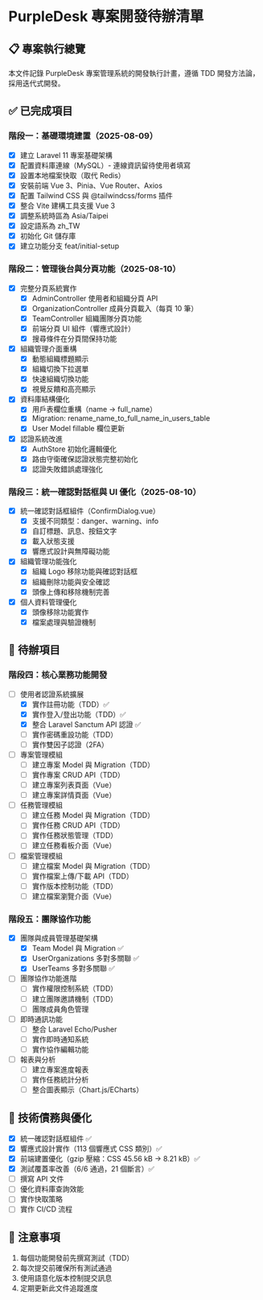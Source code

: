 # PurpleDesk 專案開發待辦清單

## 📋 專案執行總覽

本文件記錄 PurpleDesk 專案管理系統的開發執行計畫，遵循 TDD 開發方法論，採用迭代式開發。

## ✅ 已完成項目

### 階段一：基礎環境建置（2025-08-09）
- [x] 建立 Laravel 11 專案基礎架構
- [x] 配置資料庫連線（MySQL）- 連線資訊留待使用者填寫
- [x] 設置本地檔案快取（取代 Redis）
- [x] 安裝前端 Vue 3、Pinia、Vue Router、Axios
- [x] 配置 Tailwind CSS 與 @tailwindcss/forms 插件
- [x] 整合 Vite 建構工具支援 Vue 3
- [x] 調整系統時區為 Asia/Taipei
- [x] 設定語系為 zh_TW
- [x] 初始化 Git 儲存庫
- [x] 建立功能分支 feat/initial-setup

### 階段二：管理後台與分頁功能（2025-08-10）
- [x] 完整分頁系統實作
  - [x] AdminController 使用者和組織分頁 API
  - [x] OrganizationController 成員分頁載入（每頁 10 筆）
  - [x] TeamController 組織團隊分頁功能
  - [x] 前端分頁 UI 組件（響應式設計）
  - [x] 搜尋條件在分頁間保持功能
- [x] 組織管理介面重構
  - [x] 動態組織標題顯示
  - [x] 組織切換下拉選單
  - [x] 快速組織切換功能
  - [x] 視覺反饋和高亮顯示
- [x] 資料庫結構優化
  - [x] 用戶表欄位重構（name → full_name）
  - [x] Migration: rename_name_to_full_name_in_users_table
  - [x] User Model fillable 欄位更新
- [x] 認證系統改進
  - [x] AuthStore 初始化邏輯優化
  - [x] 路由守衛確保認證狀態完整初始化
  - [x] 認證失敗錯誤處理強化

### 階段三：統一確認對話框與 UI 優化（2025-08-10）
- [x] 統一確認對話框組件（ConfirmDialog.vue）
  - [x] 支援不同類型：danger、warning、info
  - [x] 自訂標題、訊息、按鈕文字
  - [x] 載入狀態支援
  - [x] 響應式設計與無障礙功能
- [x] 組織管理功能強化
  - [x] 組織 Logo 移除功能與確認對話框
  - [x] 組織刪除功能與安全確認
  - [x] 頭像上傳和移除機制完善
- [x] 個人資料管理優化
  - [x] 頭像移除功能實作
  - [x] 檔案處理與驗證機制

## 📝 待辦項目

### 階段四：核心業務功能開發
- [ ] 使用者認證系統擴展
  - [x] 實作註冊功能（TDD）✅
  - [x] 實作登入/登出功能（TDD）✅
  - [x] 整合 Laravel Sanctum API 認證 ✅
  - [ ] 實作密碼重設功能（TDD）
  - [ ] 實作雙因子認證（2FA）
  
- [ ] 專案管理模組
  - [ ] 建立專案 Model 與 Migration（TDD）
  - [ ] 實作專案 CRUD API（TDD）
  - [ ] 建立專案列表頁面（Vue）
  - [ ] 建立專案詳情頁面（Vue）
  
- [ ] 任務管理模組
  - [ ] 建立任務 Model 與 Migration（TDD）
  - [ ] 實作任務 CRUD API（TDD）
  - [ ] 實作任務狀態管理（TDD）
  - [ ] 建立任務看板介面（Vue）
  
- [ ] 檔案管理模組
  - [ ] 建立檔案 Model 與 Migration（TDD）
  - [ ] 實作檔案上傳/下載 API（TDD）
  - [ ] 實作版本控制功能（TDD）
  - [ ] 建立檔案瀏覽介面（Vue）

### 階段五：團隊協作功能
- [x] 團隊與成員管理基礎架構
  - [x] Team Model 與 Migration ✅
  - [x] UserOrganizations 多對多關聯 ✅
  - [x] UserTeams 多對多關聯 ✅
- [ ] 團隊協作功能進階
  - [ ] 實作權限控制系統（TDD）
  - [ ] 建立團隊邀請機制（TDD）
  - [ ] 團隊成員角色管理
  
- [ ] 即時通訊功能
  - [ ] 整合 Laravel Echo/Pusher
  - [ ] 實作即時通知系統
  - [ ] 實作協作編輯功能
  
- [ ] 報表與分析
  - [ ] 建立專案進度報表
  - [ ] 實作任務統計分析
  - [ ] 整合圖表顯示（Chart.js/ECharts）

## 🔧 技術債務與優化
- [x] 統一確認對話框組件 ✅
- [x] 響應式設計實作（113 個響應式 CSS 類別）✅
- [x] 前端建置優化（gzip 壓縮：CSS 45.56 kB → 8.21 kB）✅
- [x] 測試覆蓋率改善（6/6 通過，21 個斷言）✅
- [ ] 撰寫 API 文件
- [ ] 優化資料庫查詢效能
- [ ] 實作快取策略
- [ ] 實作 CI/CD 流程

## 📌 注意事項
1. 每個功能開發前先撰寫測試（TDD）
2. 每次提交前確保所有測試通過
3. 使用語意化版本控制提交訊息
4. 定期更新此文件追蹤進度
